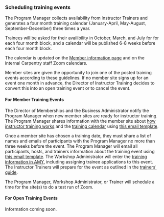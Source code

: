 ### Scheduling training events

The Program Manager collects availability from Instructor Trainers and generates a four month training calendar (January-April, May-August, September-December) three times a year.

Trainees will be asked for their availibility in October, March, and July for for each four month block, and a calendar will be published 6-8 weeks before each four month block.

The calendar is updated on the [Member information page](https://carpentries.github.io/instructor-training/training_calendar/) and on the internal Carpentry staff Zoom calendars.

Member sites are given the opportunity to join one of the posted training events according to these guidelines.  If no member site signs up for an event one month in advance, the Director of Instructor Training decides to convert this into an open training event or to cancel the event.

#### For Member Training Events

The Director of Memberships and the Business Administrator notify the Program Manager when new member sites are ready for instructor training. The Program Manager shares information with the member site about [how instructor training works](http://carpentries.github.io/instructor-training/partners/) and the [training calendar](https://carpentries.github.io/instructor-training/training_calendar/) using [this email template](/instructor_training/trainers_guide.html#new-member-site-welcome).

Once a member site has chosen a training date, they must share a list of names and emails of participants with the Program Manager no more than three weeks before the event.  The Program Manager will email all participants, hosts, and trainers information about the training event using [this email template](/instructor_training/trainers_guide.html#member-training-introductions).  The Workshop Administrator will enter the [training information in AMY](../workshop_administration/amy_manual.html#instructor-training), including assigning trainee applications to this event.  The Instructor Trainers will prepare for the event as outlined in the [trainers' guide](/instructor_training/trainers_guide.html).

The Program Manager, Workshop Administrator, or Trainer will schedule a time for the site(s) to do a test run of Zoom.

#### For Open Training Events

Information coming soon.






